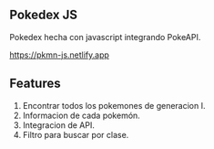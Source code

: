 ## Pokedex JS

Pokedex hecha con javascript integrando PokeAPI.

https://pkmn-js.netlify.app

## Features

1. Encontrar todos los pokemones de generacion I.
2. Informacion de cada pokemón.
3. Integracion de API.
4. Filtro para buscar por clase.
